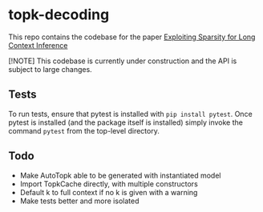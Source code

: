# topk-decoding
This repo contains the codebase for the paper [Exploiting Sparsity for Long Context Inference](https://arxiv.org/abs/2502.06766)

[!NOTE]
This codebase is currently under construction and the API is subject to large changes.

## Tests
To run tests, ensure that pytest is installed with `pip install pytest`. Once pytest is installed (and the package itself is installed) simply invoke the command `pytest` from the top-level directory.

## Todo
- Make AutoTopk able to be generated with instantiated model
- Import TopkCache directly, with multiple constructors
- Default k to full context if no k is given with a warning
- Make tests better and more isolated
